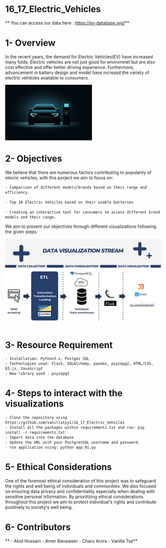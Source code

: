 # 16_17_Electric_Vehicles
**
You can access our data here : https://ev-database.org/**

# 1- Overview 
In the recent years, the demand for Electric Vehicles(EV) have increased many folds. Electric vehicles are not just good for enviromnet but are also cost effective and offer better driving experience. Furthermore, advancement in battery design and model have increasd the variety of electric vehilcles available to consumers.

![alt text](EV.png)

# 2- Objectives
We believe that there are numerous factors contributing to popularity of elecric vehicles, with this porject we aim to focus on:

    - Comparison of different models/brands based on their range and efficiency.

    - Top 10 Electric Vehicles based on their usable batteries

    - Creating an interactive tool for consumers to access different brand models and their range. 

We aim to present our objectives through different visualizations following the given steps.

![alt text](data_vis.png)


# 3- Resource Requirement
    - Installation: Python3.x, Postges SQL
    - Technologies used: Flask, SQLAlchemy, pandas, psycopg2, HTML/CSS, D3.js, JavaScript
    - New library used - psycopg2
    
# 4- Steps to interact with the visualizations
    - Clone the repository using https://github.com/vanillatyy1/16_17_Electric_Vehicles
    - Install all the packages within requirements.txt and run: pip install -r requirements.txt
    - Import data into the database
    - Update the URL with your PostgresSQL username and password.
    - run application using: python app_01.py

# 5- Ethical Considerations
One of the foremost ethical consideration of this project was to safeguard the rights and well being of individuals and communities. We also focused on ensuring data privacy and confidentiality especially when dealing with sensitive personal information. By prioritizing ethical considerations throughout this project we aim to protect individual's rights and contribute positively to society's well being. 


# 6- Contributors 
**    - Abid Hussain
    - Amer Banaweer
    - Charu Arora
    - Vanilla Tse**
